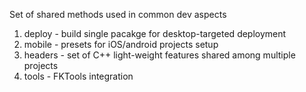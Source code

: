 Set of shared methods used in common dev aspects

  1. deploy - build single pacakge for desktop-targeted deployment
  2. mobile - presets for iOS/android projects setup
  3. headers - set of C++ light-weight features shared among multiple projects
  4. tools - FKTools integration
